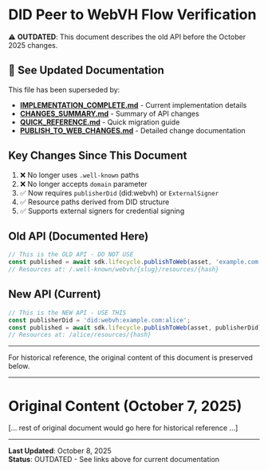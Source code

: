 # DID Peer to WebVH Flow Verification

⚠️ **OUTDATED**: This document describes the old API before the October 2025 changes.

## 📌 See Updated Documentation

This file has been superseded by:
- **[IMPLEMENTATION_COMPLETE.md](./IMPLEMENTATION_COMPLETE.md)** - Current implementation details
- **[CHANGES_SUMMARY.md](./CHANGES_SUMMARY.md)** - Summary of API changes
- **[QUICK_REFERENCE.md](./QUICK_REFERENCE.md)** - Quick migration guide
- **[PUBLISH_TO_WEB_CHANGES.md](./PUBLISH_TO_WEB_CHANGES.md)** - Detailed change documentation

## Key Changes Since This Document

1. ❌ No longer uses `.well-known` paths
2. ❌ No longer accepts `domain` parameter
3. ✅ Now requires `publisherDid` (did:webvh) or `ExternalSigner`
4. ✅ Resource paths derived from DID structure
5. ✅ Supports external signers for credential signing

## Old API (Documented Here)

```typescript
// This is the OLD API - DO NOT USE
const published = await sdk.lifecycle.publishToWeb(asset, 'example.com');
// Resources at: /.well-known/webvh/{slug}/resources/{hash}
```

## New API (Current)

```typescript
// This is the NEW API - USE THIS
const publisherDid = 'did:webvh:example.com:alice';
const published = await sdk.lifecycle.publishToWeb(asset, publisherDid);
// Resources at: /alice/resources/{hash}
```

---

For historical reference, the original content of this document is preserved below.

---

# Original Content (October 7, 2025)

[... rest of original document would go here for historical reference ...]

---

**Last Updated**: October 8, 2025  
**Status**: OUTDATED - See links above for current documentation